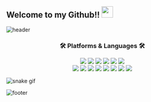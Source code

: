 ## Welcome to my Github!! <img src="https://raw.githubusercontent.com/MartinHeinz/MartinHeinz/master/wave.gif" width="30px">
![header](https://capsule-render.vercel.app/api?type=waving&color=gradient&height=200&section=header&text=The%20journey%20is%20the%20reward&fontSize=20&animation=fadeIn&customColorList=1)

<h3 align="center"> 🛠 Platforms & Languages 🛠 </h3>

<p align="center">
<img src="https://img.shields.io/badge/HTML5-E34F26?style=flat-square&logo=HTML5&logoColor=white" /></a>
<img src="https://img.shields.io/badge/CSS3-1572B6?style=flat-square&logo=CSS3&logoColor=white" /></a>
<img src="https://img.shields.io/badge/JavaScript-F7DF1E?style=flat-square&logo=JavaScript&logoColor=white" /></a>
<img src="https://img.shields.io/badge/Python-3776AB?style=flat-square&logo=Python&logoColor=white" /></a>
<img src="https://img.shields.io/badge/Numpy-013243?style=flat-square&logo=Numpy&logoColor=white" /></a>
<img src="https://img.shields.io/badge/Pandas-150458?style=flat-square&logo=Pandas&logoColor=white" /></a>
<br>
<img src="https://img.shields.io/badge/C Sharp-239120?style=flat-square&logo=c#&logoColor=white" /></a>
<img src="https://img.shields.io/badge/TensorFlow-FF6F00?style=flat-square&logo=TensorFlow&logoColor=white" /></a>
<img src="https://img.shields.io/badge/R-276DC3?style=flat-square&logo=R&logoColor=white" /></a>
<img src="https://img.shields.io/badge/Keras-D00000?style=flat-square&logo=Keras&logoColor=white" /></a>
<img src="https://img.shields.io/badge/Unity-000000?style=flat-square&logo=Unity&logoColor=white" /></a>
<img src="https://img.shields.io/badge/PyTorch-EE4C2C?style=flat-square&logo=PyTorchs&logoColor=white" /></a>
<img src="https://img.shields.io/badge/OpenCV-5C3EE8?style=flat-square&logo=OpenCVs&logoColor=white" /></a>
<img src="https://img.shields.io/badge/Jupyter-F37626?style=flat-square&logo=Jupytes&logoColor=white" /></a>
</p>


![snake gif](https://github.com/yuchan509/yuchan509/blob/output/github-user-contribution.svg)



![footer](https://capsule-render.vercel.app/api?type=waving&color=gradient&height=200&section=footer&customColorList=1)
